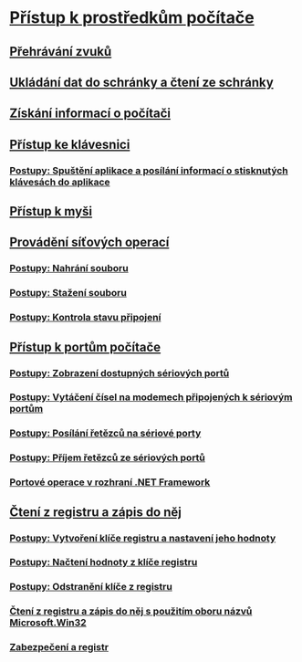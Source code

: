 # [Přístup k prostředkům počítače](computer-resources.md)
## [Přehrávání zvuků](playing-sounds.md)
## [Ukládání dat do schránky a čtení ze schránky](storing-data-to-and-reading-from-the-clipboard.md)
## [Získání informací o počítači](getting-information-about-the-computer.md)
## [Přístup ke klávesnici](accessing-the-keyboard.md)
### [Postupy: Spuštění aplikace a posílání informací o stisknutých klávesách do aplikace](how-to-start-an-application-and-send-it-keystrokes.md)
## [Přístup k myši](accessing-the-mouse.md)
## [Provádění síťových operací](performing-network-operations.md)
### [Postupy: Nahrání souboru](how-to-upload-a-file.md)
### [Postupy: Stažení souboru](how-to-download-a-file.md)
### [Postupy: Kontrola stavu připojení](how-to-check-connection-status.md)
## [Přístup k portům počítače](accessing-the-computer-s-ports.md)
### [Postupy: Zobrazení dostupných sériových portů](how-to-show-available-serial-ports.md)
### [Postupy: Vytáčení čísel na modemech připojených k sériovým portům](how-to-dial-modems-attached-to-serial-ports.md)
### [Postupy: Posílání řetězců na sériové porty](how-to-send-strings-to-serial-ports.md)
### [Postupy: Příjem řetězců ze sériových portů](how-to-receive-strings-from-serial-ports.md)
### [Portové operace v rozhraní .NET Framework](port-operations-in-the-net-framework.md)
## [Čtení z registru a zápis do něj](reading-from-and-writing-to-the-registry.md)
### [Postupy: Vytvoření klíče registru a nastavení jeho hodnoty](how-to-create-a-registry-key-and-set-its-value.md)
### [Postupy: Načtení hodnoty z klíče registru](how-to-read-a-value-from-a-registry-key.md)
### [Postupy: Odstranění klíče z registru](how-to-delete-a-registry-key.md)
### [Čtení z registru a zápis do něj s použitím oboru názvů Microsoft.Win32](reading-from-and-writing-to-the-registry-using-the-microsoft-win32-namespace.md)
### [Zabezpečení a registr](security-and-the-registry.md)